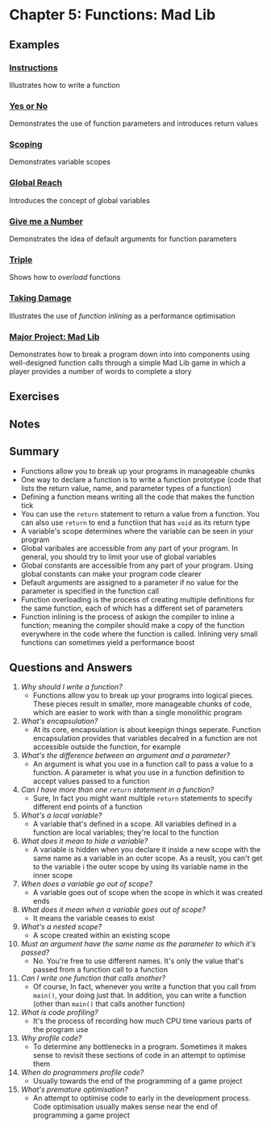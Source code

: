 # Chapter 5: Functions: Mad Lib

## Examples

### [Instructions](./Examples/01_Instructions/instructions.cpp)

Illustrates how to write a function

### [Yes or No](./Examples/02_YesOrNo/yes_or_no.cpp)

Demonstrates the use of function parameters and introduces return values

### [Scoping](./Examples/03_Scoping/scoping.cpp)

Demonstrates variable scopes

### [Global Reach](./Examples/04_GlobalReach/global_reach.cpp)

Introduces the concept of global variables

### [Give me a Number](./Examples/05_GiveMeANumber/give_me_a_number.cpp)

Demonstrates the idea of default arguments for function parameters

### [Triple](./Examples/06_Triple/triple.cpp)

Shows how to *overload* functions

### [Taking Damage](./Examples/07_TakingDamage/taking_damage.cpp)

Illustrates the use of *function inlining* as a performance optimisation

### [Major Project: Mad Lib](./Examples/08_MadLib/mad_lib.cpp)

Demonstrates how to break a program down into into components using well-designed function calls through a simple Mad Lib game in which a player provides a number of words to complete a story

## Exercises

## Notes

## Summary

- Functions allow you to break up your programs in manageable chunks
- One way to declare a function is to write a function prototype (code that lists the return value, name, and parameter types of a function)
- Defining a function means writing all the code that makes the function tick
- You can use the `return` statement to return a value from a function. You can also use `return` to end a functiion that has `void` as its return type
- A variable's scope determines where the variable can be seen in your program
- Global varibales are accessible from any part of your program. In general, you should try to limit your use of global variables
- Global constants are accessible from any part of your program. Using global constants can make your program code clearer
- Default arguments are assigned to a parameter if no value for the parameter is specified in the function call
- Function overloading is the process of creating multiple definitions for the same function, each of which has a different set of parameters
- Function inlining is the process of askign the compiler to inline a function; meaning the compiler should make a copy of the function everywhere in the code where the function is called. Inlining very small functions can sometimes yield a performance boost

## Questions and Answers

1. *Why should I write a function?*
    - Functions allow you to break up your programs into logical pieces. These pieces result in smaller, more manageable chunks of code, which are easier to work with than a single monolithic program
2. *What's encapsulation?*
    - At its core, encapsulation is about keepign things seperate. Function encapsulation provides that variables decalred in a function are not accessible outside the function, for example
3. *What's the difference between an argument and a parameter?*
    - An argument is what you use in a function call to pass a value to a function. A parameter is what you use in a function definition to accept values passed to a function
4. *Can I have more than one `return` statement in a function?*
    - Sure, In fact you might want multiple `return` statements to specify different end points of a function
5. *What's a local variable?*
    - A variable that's defined in a scope. All variables defined in a function are local variables; they're local to the function
6. *What does it mean to hide a variable?*
    - A variable is hidden when you declare it inside a new scope with the same name as a variable in an outer scope. As a reuslt, you can't get to the variable i the outer scope by using its variable name in the inner scope
7. *When does a variable go out of scope?*
    - A variable goes out of scope when the scope in which it was created ends
8. *What does it mean when a variable goes out of scope?*
    - It means the variable ceases to exist
9. *What's a nested scope?*
    - A scope created within an existing scope
10. *Must an argument have the same name as the parameter to which it's passed?*
    - No. You're free to use different names. It's only the value that's passed from a function call to a function
11. *Can I write one function that calls another?*
    - Of course, In fact, whenever you write a function that you call from `main()`, your doing just that. In addition, you can write a function (other than `main()` that calls another function)
12. *What is code profiling?*
    - It's the process of recording how much CPU time various parts of the program use
13. *Why profile code?*
    - To determine any bottlenecks in a program. Sometimes it makes sense to revisit these sections of code in an attempt to optimise them
14. *When do programmers profile code?*
    - Usually towards the end of the programming of a game project
15. *What's premature optimisation?*
    - An attempt to optimise code to early in the development process. Code optimisation usually makes sense near the end of programming a game project
